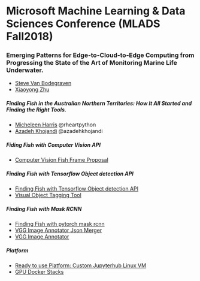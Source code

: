 # Microsoft Machine Learning & Data Sciences Conference (MLADS Fall2018) 

### Emerging Patterns for Edge-to-Cloud-to-Edge Computing from Progressing the State of the Art of Monitoring Marine Life Underwater. 

* [Steve Van Bodegraven](https://www.linkedin.com/in/svanbodegraven/) 
* [Xiaoyong Zhu](https://www.linkedin.com/in/xiaoyzhu/)

##### Finding Fish in the Australian Northern Territories: How It All Started and Finding the Right Tools. 

* [Micheleen Harris](https://www.linkedin.com/in/micheleenharris/) @rheartpython
* [Azadeh Khojandi](https://www.linkedin.com/in/azadeh-khojandi-ba441b3/) @azadehkhojandi

##### Fiding Fish with Computer Vision API

* [Computer Vision Fish Frame Proposal](https://github.com/Azadehkhojandi/computer-vision-fish-frame-proposal)

##### Finding Fish with Tensorflow Object detection API

* [Finding Fish with Tensorflow Object detection API](https://github.com/Azadehkhojandi/FindingFishwithTensorflowObjectdetectionAPI)
* [Visual Object Tagging Tool](https://github.com/Microsoft/VoTT)


##### Finding Fish with Mask RCNN

* [Finding Fish with pytorch mask rcnn](https://github.com/michhar/pytorch-mask-rcnn-samples)
* [VGG Image Annotator Json Merger](https://github.com/Azadehkhojandi/VGG-Image-Annotator-Json-Merger)
* [VGG Image Annotator](http://www.robots.ox.ac.uk/~vgg/software/via/)


##### Platform

* [Ready to use Platform: Custom Jupyterhub Linux VM](https://github.com/michhar/custom-jupyterhub-linux-vm)
* [GPU Docker Stacks](https://github.com/Azadehkhojandi/gpu-jupyter-docker-stacks)
